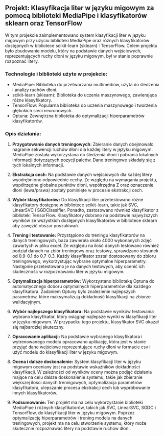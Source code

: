 ## Projekt: Klasyfikacja liter w języku migowym za pomocą biblioteki MediaPipe i klasyfikatorów sklearn oraz TensorFlow

W tym projekcie zaimplementowano system klasyfikacji liter w języku migowym przy użyciu biblioteki MediaPipe oraz różnych klasyfikatorów dostępnych w bibliotece scikit-learn (sklearn) i TensorFlow. Celem projektu było zbudowanie modelu, który na podstawie danych wejściowych, reprezentujących ruchy dłoni w języku migowym, był w stanie poprawnie rozpoznać litery.

### Technologie i biblioteki użyte w projekcie:

- MediaPipe: Biblioteka do przetwarzania multimediów, użyta do śledzenia i analizy ruchów dłoni.
- scikit-learn (sklearn): Biblioteka do uczenia maszynowego, zawierająca różne klasyfikatory.
- TensorFlow: Popularna biblioteka do uczenia maszynowego i tworzenia głębokich sieci neuronowych.
- Optuna: Zewnętrzna biblioteka do optymalizacji hiperparametrów klasyfikatorów.

### Opis działania:

1. **Przygotowanie danych treningowych:** Zbieranie danych obejmowało nagranie sekwencji ruchów dłoni dla każdej litery w języku migowym. MediaPipe została wykorzystana do śledzenia dłoni i pobrania lokalnych informacji dotyczących pozycji palców. Dane treningowe składały się z tych lokalnych informacji.

2. **Ekstrakcja cech:** Na podstawie danych wejściowych dla każdej litery wyodrębniono odpowiednie cechy. Ze względu na wymagania projektu, współrzędne globalne punktów dłoni, współrzędna Z oraz oznaczenie dłoni (lewa/prawa) zostały pominięte w procesie ekstrakcji cech.

3. **Wybór klasyfikatorów:** Do klasyfikacji liter przetestowano różne klasyfikatory dostępne w bibliotece scikit-learn, takie jak SVC, LinearSVC i SGDClassifier. Ponadto, zastosowano również klasyfikator z biblioteki TensorFlow. Klasyfikatory dobrano na podstawie najwyższych wyników ze wszystkich dostępnych klasyfikatorów w bibliotece sklearn aby zawęzić obszar poszukiwań.

4. **Trening i testowanie:** Przystąpiono do treningu klasyfikatorów na danych treningowych, baza zawierała około 4000 wykonanych zdjęć zawartych w pliku excel. Ze względu na ilość danych testowano również podział danych na zbiór treningowy oraz testowy, sprawdzano stosunek od 0.9-0.1 do 0.7-0.3. Każdy klasyfikator został dostosowany do zbioru treningowego, wykorzystując wybrane optymalne hiperparametry. Następnie przetestowano je na danych testowych, aby ocenić ich skuteczność w rozpoznawaniu liter w języku migowym.

5. **Optymalizacja hiperparametrów:** Wykorzystano bibliotekę Optuna do automatycznego doboru optymalnych hiperparametrów dla każdego klasyfikatora. Zadaniem Optuny było znalezienie najlepszych parametrów, które maksymalizują dokładność klasyfikacji na zbiorze walidacyjnym.

6. **Wybór najlepszego klasyfikatora:** Na podstawie wyników testowania wybrano klasyfikator, który osiągnął najlepsze wyniki w klasyfikacji liter w języku migowym. W przypadku tego projektu, klasyfikator SVC okazał się najbardziej skuteczny.

7. **Opracowanie aplikacji:** Na podstawie wybranego klasyfikatora i wytrenowanego modelu opracowano aplikację, która jest w stanie przyjąć dane wejściowe reprezentujące ruchy dłoni w formacie csv i użyć modelu do klasyfikacji liter w języku migowym.

8. **Ocena i dalsze doskonalenie:** System klasyfikacji liter w języku migowym oceniany jest na podstawie wskaźników dokładności klasyfikacji. W zależności od wyników oceny można podjąć działania mające na celu dalsze doskonalenie systemu, takie jak zbieranie większej ilości danych treningowych, optymalizacja parametrów klasyfikatora, ulepszanie procesu ekstrakcji cech lub wypróbowanie innych klasyfikatorów.

9. **Podsumowanie:** Ten projekt ma na celu wykorzystanie biblioteki MediaPipe i różnych klasyfikatorów, takich jak SVC, LinearSVC, SGDC i TensorFlow, do klasyfikacji liter w języku migowym. Poprzez optymalizację hiperparametrów i trening modelu na danych treningowych, projekt ma na celu stworzenie systemu, który może skutecznie rozpoznawać litery na podstawie ruchów dłoni.

